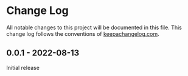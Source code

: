# Change Log
All notable changes to this project will be documented in this file. This change log follows the conventions of [keepachangelog.com](http://keepachangelog.com/).

## 0.0.1 - 2022-08-13

Initial release